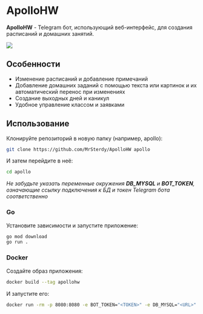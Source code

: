 # ApolloHW

**ApolloHW** - Telegram бот, использующий веб-интерфейс, для создания расписаний и домашних занятий.

![](https://user-images.githubusercontent.com/83646375/251200663-fc1add4e-1611-47d3-a275-171a1e147349.png)

## Особенности

- Изменение расписаний и добавление примечаний
- Добавление домашних заданий с помощью текста или картинок и их автоматический перенос при изменениях
- Создание выходных дней и каникул
- Удобное управление классом и заявками

## Использование

Клонируйте репозиторий в новую папку (например, apollo):

```bash
git clone https://github.com/MrSterdy/ApolloHW apollo
```

И затем перейдите в неё:

```bash
cd apollo
```

*Не забудьте указать переменные окружения **DB_MYSQL** и **BOT_TOKEN**, означающие ссылку подключения к БД и токен Telegram бота соответственно*

### Go

Установите зависимости и запустите приложение:

```bash
go mod download
go run .
```

### Docker

Создайте образ приложения:

```bash
docker build --tag apollohw
```

И запустите его:

```bash
docker run -rm -p 8080:8080 -e BOT_TOKEN="<TOKEN>" -e DB_MYSQL="<URL>" --name apollo apollohw
```